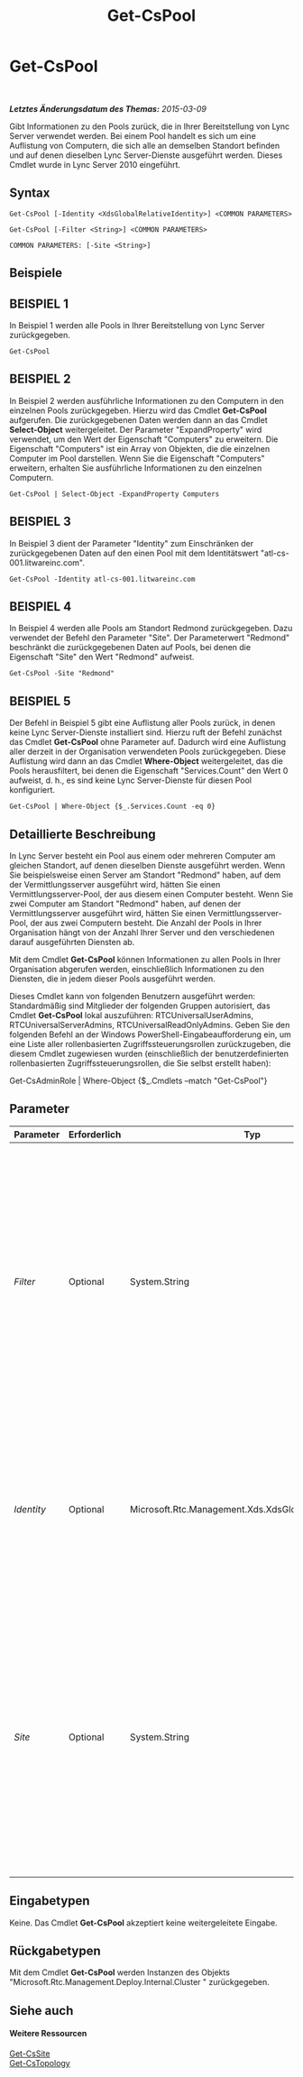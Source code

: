 ﻿---
title: Get-CsPool
TOCTitle: Get-CsPool
ms:assetid: e0911c68-9a0a-461a-88d6-c610c6cd996c
ms:mtpsurl: https://technet.microsoft.com/de-de/library/Gg398992(v=OCS.15)
ms:contentKeyID: 49295664
ms.date: 05/19/2016
mtps_version: v=OCS.15
ms.translationtype: HT
---

# Get-CsPool

 

_**Letztes Änderungsdatum des Themas:** 2015-03-09_

Gibt Informationen zu den Pools zurück, die in Ihrer Bereitstellung von Lync Server verwendet werden. Bei einem Pool handelt es sich um eine Auflistung von Computern, die sich alle an demselben Standort befinden und auf denen dieselben Lync Server-Dienste ausgeführt werden. Dieses Cmdlet wurde in Lync Server 2010 eingeführt.

## Syntax

    Get-CsPool [-Identity <XdsGlobalRelativeIdentity>] <COMMON PARAMETERS>

    Get-CsPool [-Filter <String>] <COMMON PARAMETERS>

    COMMON PARAMETERS: [-Site <String>]

## Beispiele

## BEISPIEL 1

In Beispiel 1 werden alle Pools in Ihrer Bereitstellung von Lync Server zurückgegeben.

    Get-CsPool

## BEISPIEL 2

In Beispiel 2 werden ausführliche Informationen zu den Computern in den einzelnen Pools zurückgegeben. Hierzu wird das Cmdlet **Get-CsPool** aufgerufen. Die zurückgegebenen Daten werden dann an das Cmdlet **Select-Object** weitergeleitet. Der Parameter "ExpandProperty" wird verwendet, um den Wert der Eigenschaft "Computers" zu erweitern. Die Eigenschaft "Computers" ist ein Array von Objekten, die die einzelnen Computer im Pool darstellen. Wenn Sie die Eigenschaft "Computers" erweitern, erhalten Sie ausführliche Informationen zu den einzelnen Computern.

    Get-CsPool | Select-Object -ExpandProperty Computers

## BEISPIEL 3

In Beispiel 3 dient der Parameter "Identity" zum Einschränken der zurückgegebenen Daten auf den einen Pool mit dem Identitätswert "atl-cs-001.litwareinc.com".

    Get-CsPool -Identity atl-cs-001.litwareinc.com

## BEISPIEL 4

In Beispiel 4 werden alle Pools am Standort Redmond zurückgegeben. Dazu verwendet der Befehl den Parameter "Site". Der Parameterwert "Redmond" beschränkt die zurückgegebenen Daten auf Pools, bei denen die Eigenschaft "Site" den Wert "Redmond" aufweist.

    Get-CsPool -Site "Redmond"

## BEISPIEL 5

Der Befehl in Beispiel 5 gibt eine Auflistung aller Pools zurück, in denen keine Lync Server-Dienste installiert sind. Hierzu ruft der Befehl zunächst das Cmdlet **Get-CsPool** ohne Parameter auf. Dadurch wird eine Auflistung aller derzeit in der Organisation verwendeten Pools zurückgegeben. Diese Auflistung wird dann an das Cmdlet **Where-Object** weitergeleitet, das die Pools herausfiltert, bei denen die Eigenschaft "Services.Count" den Wert 0 aufweist, d. h., es sind keine Lync Server-Dienste für diesen Pool konfiguriert.

    Get-CsPool | Where-Object {$_.Services.Count -eq 0}

## Detaillierte Beschreibung

In Lync Server besteht ein Pool aus einem oder mehreren Computer am gleichen Standort, auf denen dieselben Dienste ausgeführt werden. Wenn Sie beispielsweise einen Server am Standort "Redmond" haben, auf dem der Vermittlungsserver ausgeführt wird, hätten Sie einen Vermittlungsserver-Pool, der aus diesem einen Computer besteht. Wenn Sie zwei Computer am Standort "Redmond" haben, auf denen der Vermittlungsserver ausgeführt wird, hätten Sie einen Vermittlungsserver-Pool, der aus zwei Computern besteht. Die Anzahl der Pools in Ihrer Organisation hängt von der Anzahl Ihrer Server und den verschiedenen darauf ausgeführten Diensten ab.

Mit dem Cmdlet **Get-CsPool** können Informationen zu allen Pools in Ihrer Organisation abgerufen werden, einschließlich Informationen zu den Diensten, die in jedem dieser Pools ausgeführt werden.

Dieses Cmdlet kann von folgenden Benutzern ausgeführt werden: Standardmäßig sind Mitglieder der folgenden Gruppen autorisiert, das Cmdlet **Get-CsPool** lokal auszuführen: RTCUniversalUserAdmins, RTCUniversalServerAdmins, RTCUniversalReadOnlyAdmins. Geben Sie den folgenden Befehl an der Windows PowerShell-Eingabeaufforderung ein, um eine Liste aller rollenbasierten Zugriffssteuerungsrollen zurückzugeben, die diesem Cmdlet zugewiesen wurden (einschließlich der benutzerdefinierten rollenbasierten Zugriffssteuerungsrollen, die Sie selbst erstellt haben):

Get-CsAdminRole | Where-Object {$\_.Cmdlets –match "Get-CsPool"}

## Parameter


<table>
<colgroup>
<col style="width: 25%" />
<col style="width: 25%" />
<col style="width: 25%" />
<col style="width: 25%" />
</colgroup>
<thead>
<tr class="header">
<th>Parameter</th>
<th>Erforderlich</th>
<th>Typ</th>
<th>Beschreibung</th>
</tr>
</thead>
<tbody>
<tr class="odd">
<td><p><em>Filter</em></p></td>
<td><p>Optional</p></td>
<td><p>System.String</p></td>
<td><p>Ermöglicht es Ihnen, beim Angeben der Identität des/der zurückzugebenden Pools Platzhalter zu verwenden. Beispielsweise werden mit folgender Syntax alle Pools zurückgegeben, deren Identität mit dem Zeichenfolgenwert &quot;.fabrikam.com&quot; endet: -Filter &quot;*.fabrikam.com&quot;.</p>
<p>Beachten Sie, dass Sie die Parameter &quot;Identity&quot; und &quot;Filter&quot; nicht im gleichen Befehl verwenden können.</p></td>
</tr>
<tr class="even">
<td><p><em>Identity</em></p></td>
<td><p>Optional</p></td>
<td><p>Microsoft.Rtc.Management.Xds.XdsGlobalRelativeIdentity</p></td>
<td><p>Vollqualifizierter Domänenname (FQDN) des Pools, der zurückgegeben werden soll. Beispiel: -Identity atl-cs-001.litwareinc.com.</p>
<p>Wenn dieser Parameter nicht angegeben ist, werden alle Pools in Ihrer Organisation zurückgegeben.</p></td>
</tr>
<tr class="odd">
<td><p><em>Site</em></p></td>
<td><p>Optional</p></td>
<td><p>System.String</p></td>
<td><p>Gibt alle Pools am angegebenen Standort zurück. Der betreffende Standort sollte mit &quot;DisplayName&quot; des Standorts (z. B. &quot;Redmond&quot;) statt mit dem Standortidentitätswert (z. B. &quot;site:Redmond&quot;) referenziert werden. Beispiel: -Site &quot;Redmond&quot;. Durch Ausführen dieses Befehls können Sie die Anzeigenamen für Ihre Standorte abrufen:</p>
<p>Get-CsSite | Select-Object Identity, DisplayName</p></td>
</tr>
</tbody>
</table>


## Eingabetypen

Keine. Das Cmdlet **Get-CsPool** akzeptiert keine weitergeleitete Eingabe.

## Rückgabetypen

Mit dem Cmdlet **Get-CsPool** werden Instanzen des Objekts "Microsoft.Rtc.Management.Deploy.Internal.Cluster " zurückgegeben.

## Siehe auch

#### Weitere Ressourcen

[Get-CsSite](get-cssite.md)  
[Get-CsTopology](get-cstopology.md)

